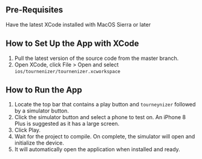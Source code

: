 ## Pre-Requisites
Have the latest XCode installed with MacOS Sierra or later

## How to Set Up the App with XCode

1. Pull the latest version of the source code from the master branch.
2. Open XCode, click File > Open and select  ```ios/tournenizer/tournenizer.xcworkspace```

## How to Run the App

1. Locate the top bar that contains a play button and ```tourneynizer``` followed by a simulator button.
2. Click the simulator button and select a phone to test on. An iPhone 8 Plus is suggested as it has a large screen.
2. Click Play.
3. Wait for the project to compile. On complete, the simulator will open and initialize the device.
4. It will automatically open the application when installed and ready.
